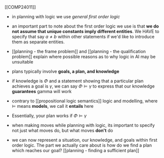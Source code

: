[[COMP24011]]

- in planning with logic we use *general first order logic*

- an important part to note about the first order logic we use is that **we do not assume that unique constants imply different entities**. We HAVE to specify that say $a \neq b$ within other statements if we'd like to introduce them as separate entities. 
- [[planning - the frame problem]] and [[planning - the qualification problem]] explain where possible reasons as to why logic in AI may be unsuitable

- plans typically involve **goals, a plan, and knowledge**
- if knowledge is $\Phi$ and a statement showing that a particular plan achieves a goal is $\gamma$, we can say $\Phi \models \gamma$ to express that our knowledge **guarantees** gamma will work
- contrary to [[propositional logic semantics]] logic and modelling, where $\models$ means **models**, we call it **entails** here 
- Essentially, your plan works if $\Phi \models \gamma$ 

- when making moves while planning with logic, its important to specify not just what moves do, but what moves **don't** do
- we can now represent a situation, our knowledge, and goals within first order logic. The part we actually care about is how do we find a plan which reaches our goal? [[planning - finding a sufficient plan]]